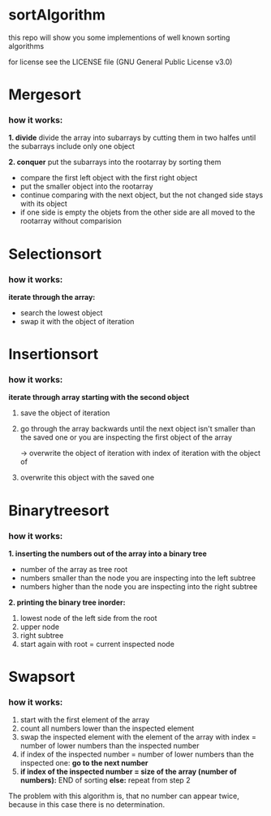 # sortAlgorithm
this repo will show you some implementions of well known sorting algorithms

for license see the LICENSE file (GNU General Public License v3.0)

# Mergesort

### how it works:
**1. divide**
	divide the array into subarrays by cutting them in two halfes until the subarrays include only one object

**2. conquer**
	put the subarrays into the rootarray by sorting them
	
*	compare the first left object with the first right object
*	put the smaller object into the rootarray
*	continue comparing with the next object, but the not changed side stays with its object
*	if one side is empty the objets from the other side are all moved to the rootarray without comparision
	
# Selectionsort

### how it works:

**iterate through the array:**

*	search the lowest object
*	swap it with the object of iteration

# Insertionsort

### how it works:

**iterate through array starting with the second object**

1.	save the object of iteration
2.	go through the array backwards until the next object isn't smaller than the saved one or you are inspecting the first object of the array

	->	overwrite the object of iteration with index of iteration with the object of
3.	overwrite this object with the saved one
		
# Binarytreesort

### how it works:
**1. inserting the numbers out of the array into a binary tree**

*	number of the array as tree root
*	numbers smaller than the node you are inspecting into the left subtree
*	numbers higher than the node you are inspecting into the right subtree

**2. printing the binary tree inorder:**

1.	lowest node of the left side from the root
2.	upper node
3.	right subtree
4.	start again with root = current inspected node

# Swapsort

### how it works:
1. start with the first element of the array
2. count all numbers lower than the inspected element
3. swap the inspected element with the element of the array with index = number of lower numbers than the inspected number
4. if index of the inspected number = number of lower numbers than the inspected one: **go to the next number** 
5. **if index of the inspected number = size of the array (number of numbers):** END of sorting **else:** repeat from step 2

The problem with this algorithm is, that no number can appear twice, because in this case there is no determination.


